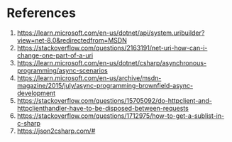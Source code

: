 # References

1) https://learn.microsoft.com/en-us/dotnet/api/system.uribuilder?view=net-8.0&redirectedfrom=MSDN
2) https://stackoverflow.com/questions/2163191/net-uri-how-can-i-change-one-part-of-a-uri
3) https://learn.microsoft.com/en-us/dotnet/csharp/asynchronous-programming/async-scenarios
4) https://learn.microsoft.com/en-us/archive/msdn-magazine/2015/july/async-programming-brownfield-async-development
5) https://stackoverflow.com/questions/15705092/do-httpclient-and-httpclienthandler-have-to-be-disposed-between-requests
6) https://stackoverflow.com/questions/1712975/how-to-get-a-sublist-in-c-sharp
7) https://json2csharp.com/#